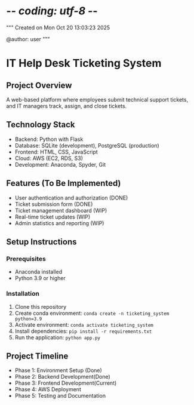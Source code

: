 # -*- coding: utf-8 -*-
"""
Created on Mon Oct 20 13:03:23 2025

@author: user
"""

# IT Help Desk Ticketing System
   
   ## Project Overview
   
   A web-based platform where employees submit technical support tickets, 
   and IT managers track, assign, and close tickets.
   
   ## Technology Stack
   
   - Backend: Python with Flask
   - Database: SQLite (development), PostgreSQL (production)
   - Frontend: HTML, CSS, JavaScript
   - Cloud: AWS (EC2, RDS, S3)
   - Development: Anaconda, Spyder, Git
   
   ## Features (To Be Implemented)
   
   - User authentication and authorization (DONE)
   - Ticket submission form (DONE)
   - Ticket management dashboard (WIP)
   - Real-time ticket updates (WIP)
   - Admin statistics and reporting (WIP)
   
   ## Setup Instructions
   
   ### Prerequisites
   - Anaconda installed
   - Python 3.9 or higher
   
   ### Installation
   
   1. Clone this repository
   2. Create conda environment: `conda create -n ticketing_system python=3.9`
   3. Activate environment: `conda activate ticketing_system`
   4. Install dependencies: `pip install -r requirements.txt`
   5. Run the application: `python app.py`
   
   ## Project Timeline
   
   - Phase 1: Environment Setup (Done)
   - Phase 2: Backend Development(Done)
   - Phase 3: Frontend Development(Current)
   - Phase 4: AWS Deployment
   - Phase 5: Testing and Documentation

